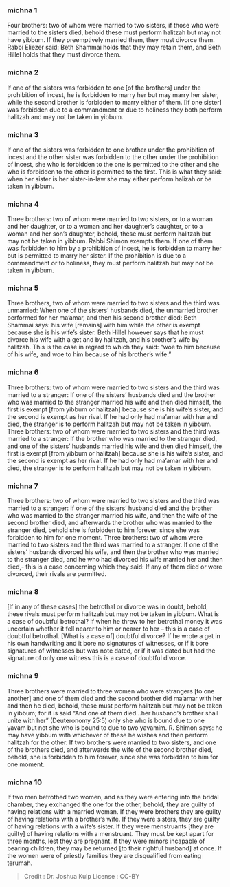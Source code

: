 
### michna 1
Four brothers: two of whom were married to two sisters, if those who were married to the sisters died, behold these must perform halitzah but may not have yibbum. If they preemptively married them, they must divorce them. Rabbi Eliezer said: Beth Shammai holds that they may retain them, and Beth Hillel holds that they must divorce them.

### michna 2
If one of the sisters was forbidden to one [of the brothers] under the prohibition of incest, he is forbidden to marry her but may marry her sister, while the second brother is forbidden to marry either of them. [If one sister] was forbidden due to a commandment or due to holiness they both perform halitzah and may not be taken in yibbum.

### michna 3
If one of the sisters was forbidden to one brother under the prohibition of incest and the other sister was forbidden to the other under the prohibition of incest, she who is forbidden to the one is permitted to the other and she who is forbidden to the other is permitted to the first. This is what they said: when her sister is her sister-in-law she may either perform halizah or be taken in yibbum.

### michna 4
Three brothers:  two of whom were married to two sisters, or to a woman and her daughter, or to a woman and her daughter’s daughter, or to a woman and her son’s daughter, behold, these must perform halitzah but may not be taken in yibbum. Rabbi Shimon exempts them. If one of them was forbidden to him by a prohibition of incest, he is forbidden to marry her but is permitted to marry her sister. If the prohibition is due to a commandment or to holiness, they must perform halitzah but may not be taken in yibbum.

### michna 5
Three brothers, two of whom were married to two sisters and the third was unmarried: When one of the sisters’ husbands died, the unmarried brother performed for her ma’amar, and then his second brother died: Beth Shammai says: his wife [remains] with him while the other is exempt because she is his wife’s sister. Beth Hillel however says that he must divorce his wife with a get and by halitzah,   and his brother’s wife by halitzah. This is the case in regard to which they said: “woe to him because of his wife, and woe to him because of his brother’s wife.”

### michna 6
Three brothers:  two of whom were married to two sisters and the third was married to a stranger:  If one of the sisters’ husbands died and the brother who was married to the stranger married his wife and then died himself, the first is exempt [from yibbum or halitzah] because she is his wife’s sister, and the second is exempt as her rival. If he had only had ma’amar with her and died, the stranger is to perform halitzah but may not be taken in yibbum. Three brothers:  two of whom were married to two sisters and the third was married to a stranger: If the brother who was married to the stranger died, and one of the sisters’ husbands married his wife and then died himself, the first is exempt [from yibbum or halitzah] because she is his wife’s sister, and the second is exempt as her rival. If he had only had ma’amar with her and died, the stranger is to perform halitzah but may not be taken in yibbum.

### michna 7
Three brothers:  two of whom were married to two sisters and the third was married to a stranger:  If one of the sisters’ husband died and the brother who was married to the stranger married his wife, and then the wife of the second brother died, and afterwards the brother who was married to the stranger died, behold she is forbidden to him forever, since she was forbidden to him for one moment. Three brothers:  two of whom were married to two sisters and the third was married to a stranger.  If one of the sisters’ husbands divorced his wife, and then the brother who was married to the stranger died, and he who had divorced his wife married her and then died,- this is a case concerning which they said:  If any of them died or were divorced, their rivals are permitted.

### michna 8
[If in any of these cases] the betrothal or divorce was in doubt, behold, these rivals must perform halitzah but may not be taken in yibbum. What is a case of doubtful betrothal? If when he threw to her betrothal money it was uncertain whether it fell nearer to him or nearer to her – this is a case of doubtful betrothal. [What is a case of] doubtful divorce? If he wrote a get in his own handwriting and it bore no signatures of witnesses, or if it bore signatures of witnesses but was note dated, or if it was dated but had the signature of only one witness this is a case of doubtful divorce.

### michna 9
Three brothers were married to three women who were strangers [to one another] and one of them died and the second brother did ma’amar with her and then he died, behold, these must perform halitzah but may not be taken in yibbum; for it is said “And one of them died…her husband’s brother shall unite with her” (Deuteronomy 25:5) only she who is bound due to one yavam but not she who is bound to due to two yavamim. R. Shimon says: he may have yibbum with whichever of these he wishes and then perform halitzah for the other. If two brothers were married to two sisters, and one of the brothers died, and afterwards the wife of the second brother died, behold, she is forbidden to him   forever, since she was forbidden to him for one moment.

### michna 10
If two men betrothed two women, and as they were entering into the bridal chamber, they exchanged the one for the other, behold, they are guilty of having relations with a married woman. If they were brothers they are guilty of having relations with a brother’s wife. If they were sisters, they are guilty of having relations with a wife’s sister. If they were menstruants [they are guilty] of having relations with a menstruant. They must be kept apart for three months, lest they are pregnant. If they were minors incapable of bearing children, they may be returned [to their rightful husband] at once. If the women were of priestly families they are disqualified from eating terumah.

>Credit : Dr. Joshua Kulp
>License : CC-BY